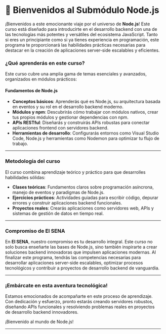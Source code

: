 # 🚀 **Bienvenidos al Submódulo Node.js**

¡Bienvenidos a este emocionante viaje por el universo de **Node.js**! Este curso está diseñado para introducirte en el desarrollo backend con una de las tecnologías más potentes y versátiles del ecosistema JavaScript. Tanto si eres un principiante como si ya tienes experiencia en programación, este programa te proporcionará las habilidades prácticas necesarias para destacar en la creación de aplicaciones server-side escalables y eficientes.

### **¿Qué aprenderás en este curso?**
Este curso cubre una amplia gama de temas esenciales y avanzados, organizados en módulos prácticos:

#### **Fundamentos de Node.js**
- **Conceptos básicos**: Aprenderás qué es Node.js, su arquitectura basada en eventos y su rol en el desarrollo backend moderno.
- **Módulos y npm**: Descubrirás cómo trabajar con módulos nativos, crear tus propios módulos y gestionar dependencias con npm.
- **APIs RESTful**: Diseñarás y construirás APIs robustas para conectar aplicaciones frontend con servidores backend.
- **Herramientas de desarrollo**: Configurarás entornos como Visual Studio Code, Node.js y herramientas como Nodemon para optimizar tu flujo de trabajo.

---

### **Metodología del curso**
El curso combina aprendizaje teórico y práctico para que desarrolles habilidades sólidas:

- **Clases teóricas**: Fundamentos claros sobre programación asíncrona, manejo de eventos y paradigmas de Node.js.
- **Ejercicios prácticos**: Actividades guiadas para escribir código, depurar errores y construir aplicaciones backend funcionales.
- **Proyectos reales**: Crearás aplicaciones como servidores web, APIs y sistemas de gestión de datos en tiempo real.

---

### **Compromiso de El SENA**
En **El SENA**, nuestro compromiso es tu desarrollo integral. Este curso no solo busca enseñarte las bases de Node.js, sino también inspirarte a crear soluciones backend innovadoras que impulsen aplicaciones modernas. Al finalizar este programa, tendrás las competencias necesarias para desarrollar aplicaciones server-side escalables, optimizar procesos tecnológicos y contribuir a proyectos de desarrollo backend de vanguardia.

---

### **¡Embárcate en esta aventura tecnológica!**
Estamos emocionados de acompañarte en este proceso de aprendizaje. Con dedicación y esfuerzo, pronto estarás creando servidores robustos, diseñando APIs funcionales y resolviendo problemas reales en proyectos de desarrollo backend innovadores.

¡Bienvenido al mundo de Node.js!

---
